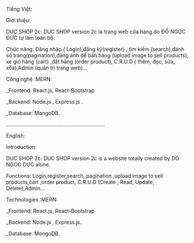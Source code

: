 Tiếng Việt:

Giới thiệu:

DUC SHOP 2c: DUC SHOP version 2c 
là trang web cửa hàng do ĐỖ NGỌC ĐỨC tự làm toàn bộ.

Chức năng: Đăng nhập ( Login),đăng ký(register) , tìm kiếm (search),đánh số trang(pagination),đăng ảnh để bán hàng (upload image to sell products),
xe giỏ hàng (cart) ,đặt hàng (order product), C.R.U.D ( thêm, đọc, sửa, xóa),Admin (quản trị trang web)...

Công nghệ :MERN:

_Frontend: React.js, React-Bootstrap 

_Backend: Node.js , Express.js .

_Database: MongoDB.

...................................................................



English:

Introduction:

DUC SHOP 2c: DUC SHOP version 2c
is a website totally created by DO NGOC DUC alone.

Functions: Login,register,search, pagination ,upload image to sell products,cart ,order product, C.R.U.D (Create , Read, Update, Delete),Admin... 

Technologies :MERN:

_Frontend: React.js, React-Bootstrap 

_Backend: Node.js , Express.js.

_Database: MongoDB.
